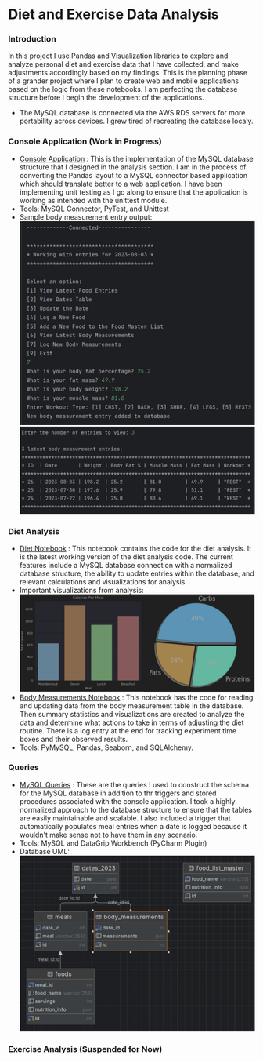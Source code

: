 # Diet and Exercise Data Analysis
### Introduction

In this project I use Pandas and Visualization libraries 
to explore and analyze personal diet and exercise data that I
have collected, and make adjustments accordingly based on my
findings. This is the planning phase of a grander project where
I plan to create web and mobile applications based on the logic 
from these notebooks. I am perfecting the database structure 
before I begin the development of the applications.

* The MySQL database is connected via the AWS RDS servers for more portability across devices. I grew tired of recreating the database localy.

### Console Application (Work in Progress)
* <a href="https://github.com/Artuk009/NewDIetAndExercise/tree/f533ecfa89425585c933a44fb48b37bf01862c80/Console_Application">Console Application</a> :
This is the implementation of the MySQL database structure that I designed in the analysis section. I am in the process
of converting the Pandas layout to a MySQL connector based application which should translate better to a web application.
I have been implementing unit testing as I go along to ensure that the application is working as intended with the 
unittest module.
* Tools: MySQL Connector, PyTest, and Unittest
* Sample body measurement entry output:<br>
  ![Output #1](https://github.com/Artuk009/NewDIetAndExercise/blob/c7e5abd04e23f7c1e9aea7605bb5e33ce0a7ad9a/Visualizations/output1.png)
  ![Output #2](https://github.com/Artuk009/NewDIetAndExercise/blob/c7e5abd04e23f7c1e9aea7605bb5e33ce0a7ad9a/Visualizations/output2.png)

### Diet Analysis
* <a href="https://github.com/Artuk009/NewDIetAndExercise/blob/4d44f4d5e933581bf5e5c762a788e415a2d0ccd0/Diet_Analysis/diet_v6(Latest).ipynb">Diet Notebook</a> :
This notebook contains the code for the diet analysis. It is the latest
working version of the diet analysis code. The current features include
a MySQL database connection with a normalized database structure, the ability
to update entries within the database, and relevant calculations and 
visualizations for analysis.
* Important visualizations from analysis:<br>
  ![DataViz](https://github.com/Artuk009/NewDIetAndExercise/blob/8f86dd8e32bf058a2a93f961104e24c57514b632/Visualizations/pieandbar.png)
* <a href="https://github.com/Artuk009/NewDIetAndExercise/blob/90755b9eeae766faf609a628954ccc2c93134e78/Diet_Analysis/body_measurements_v2.ipynb">Body Measurements Notebook</a> :
This notebook has the code for reading and updating data from the body measurement table in the database. Then 
summary statistics and visualizations are created to analyze the data and determine what actions to take in terms
of adjusting the diet routine. There is a log entry at the end for tracking experiment time boxes and their
observed results.
* Tools: PyMySQL, Pandas, Seaborn, and SQLAlchemy.

### Queries
* <a href="https://github.com/Artuk009/NewDIetAndExercise/blob/90755b9eeae766faf609a628954ccc2c93134e78/Queries/aws_rds_MYSQL.sql">MySQL Queries</a> :
These are the queries I used to construct the schema for the MySQL database in addition to thr triggers and stored procedures
associated with the console application. I took a highly normalized approach to the database structure to ensure that the
tables are easily maintainable and scalable. I also included a trigger that automatically populates meal entries when a
date is logged because it wouldn't make sense not to have them in any scenario.
* Tools: MySQL and DataGrip Workbench (PyCharm Plugin)
* Database UML:<br>
![DB UML](https://github.com/Artuk009/NewDIetAndExercise/blob/d70365d5a6652dbf2906c8a765f948477cb86aef/Visualizations/DB_UML.png)


### Exercise Analysis (Suspended for Now)
